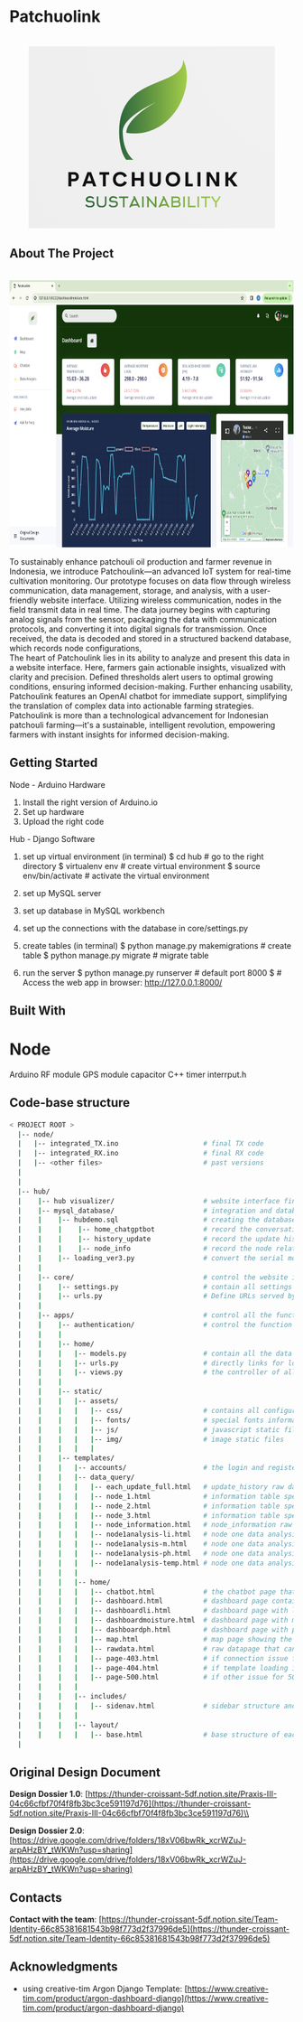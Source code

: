 # Patchuolink
<!-- PROJECT LOGO -->
<br />
<div align="center">
    <img src="hub/apps/static/assets/img/brand/patchoulink.png" alt="Logo" width="437" height="322">
  </a>
</div>


<!-- ABOUT THE PROJECT -->
## About The Project
<br />
<div align="center">
    <img src="hub/hub visualizer/website_dashboard_1.png" alt="Logo" width="756" height="473">
  </a>
</div>

To sustainably enhance patchouli oil production and farmer revenue in Indonesia, we introduce Patchoulink—an advanced IoT system for real-time cultivation monitoring. Our prototype focuses on data flow through wireless communication, data management, storage, and analysis, with a user-friendly website interface.
Utilizing wireless communication, nodes in the field transmit data in real time. The data journey begins with capturing analog signals from the sensor, packaging the data with communication protocols, and converting it into digital signals for transmission.
Once received, the data is decoded and stored in a structured backend database, which records node configurations,  
The heart of Patchoulink lies in its ability to analyze and present this data in a website interface. Here, farmers gain actionable insights, visualized with clarity and precision. Defined thresholds alert users to optimal growing conditions, ensuring informed decision-making.
Further enhancing usability, Patchoulink features an OpenAI chatbot for immediate support, simplifying the translation of complex data into actionable farming strategies.
Patchoulink is more than a technological advancement for Indonesian patchouli farming—it's a sustainable, intelligent revolution, empowering farmers with instant insights for informed decision-making.

## Getting Started
Node - Arduino Hardware
1. Install the right version of Arduino.io
2. Set up hardware
3. Upload the right code

Hub - Django Software
1. set up virtual environment (in terminal)
$ cd hub                              # go to the right directory
$ virtualenv env                      # create virtual environment
$ source env/bin/activate             # activate the virtual environment

2. set up MySQL server

3. set up database in MySQL workbench

4. set up the connections with the database in core/settings.py

5. create tables (in terminal)
$ python manage.py makemigrations     # create table 
$ python manage.py migrate            # migrate table

6. run the server
$ python manage.py runserver          # default port 8000
$ # Access the web app in browser: http://127.0.0.1:8000/



## Built With
# Node
Arduino
RF module
GPS module
capacitor
C++
timer
interrput.h


## Code-base structure
```bash
< PROJECT ROOT >
  |-- node/
  |   |-- integrated_TX.ino                     # final TX code
  |   |-- integrated_RX.ino                     # final RX code 
  |   |-- <other files>                         # past versions
  |
  |
  |-- hub/
  |    |-- hub visualizer/                      # website interface final screenshots
  |    |-- mysql_database/                      # integration and database file
  |    |    |-- hubdemo.sql                     # creating the database
  |    |    |    |-- home_chatgptbot            # record the conversation with openai api chatbot
  |    |    |    |-- history_update             # record the update history for each round for all the nodes
  |    |    |    |-- node_info                  # record the node related information, like geographical 
  |    |    |-- loading_ver3.py                 # convert the serial monitor data in arduino to SQL database, with simple cleaning and query within
  |    |
  |    |-- core/                                # control the website in a whole serve as the high level controller
  |    |    |-- settings.py                     # contain all settings to connect with local database and basic settings for django webframe
  |    |    |-- urls.py                         # Define URLs served by all apps/nodes
  |    |
  |    |-- apps/                                # control all the functions embedded in the website
  |    |    |-- authentication/                 # control the function of for authentication, template default
  |    |    |
  |    |    |-- home/
  |    |    |   |-- models.py                   # contain all the data format converting from SQL database directly
  |    |    |   |-- urls.py                     # directly links for loading into different html template
  |    |    |   |-- views.py                    # the controller of all core pages, sending request, data query information, connecting with external api, and pagkage all information to each html template
  |    |    | 
  |    |    |-- static/
  |    |    |   |-- assets/
  |    |    |   |   |-- css/                    # contains all configurations for each page (shape, color, size...)
  |    |    |   |   |-- fonts/                  # special fonts information
  |    |    |   |   |-- js/                     # javascript static files
  |    |    |   |   |-- img/                    # image static files
  |    |    |   |   |
  |    |    |-- templates/
  |    |    |   |-- accounts/                   # the login and register page, default setting by the template
  |    |    |   |-- data_query/
  |    |    |   |   |-- each_update_full.html   # update_history raw data page
  |    |    |   |   |-- node_1.html             # information table specifically with node one
  |    |    |   |   |-- node_2.html             # information table specifically with node two
  |    |    |   |   |-- node_3.html             # information table specifically with node three
  |    |    |   |   |-- node_information.html   # node_information raw data page
  |    |    |   |   |-- node1analysis-li.html   # node one data analysis light intensity graph
  |    |    |   |   |-- node1analysis-m.html    # node one data analysis moisture graph
  |    |    |   |   |-- node1analysis-ph.html   # node one data analysis ph graph
  |    |    |   |   |-- node1analysis-temp.html # node one data analysis temperature graph
  |    |    |   |
  |    |    |   |-- home/
  |    |    |   |   |-- chatbot.html            # the chatbot page that supports instant communication
  |    |    |   |   |-- dashboard.html          # dashboard page contain all general performance
  |    |    |   |   |-- dashboardli.html        # dashboard page with light intensity graph
  |    |    |   |   |-- dashboardmoisture.html  # dashboard page with moisture graph
  |    |    |   |   |-- dashboardph.html        # dashboard page with ph graph
  |    |    |   |   |-- map.html                # map page showing the geographical position of each node
  |    |    |   |   |-- rawdata.html            # raw datapage that can link to different raw data
  |    |    |   |   |-- page-403.html           # if connection issue for 403 error page, default template setting
  |    |    |   |   |-- page-404.html           # if template loading issue for 404 error page, default template setting
  |    |    |   |   |-- page-500.html           # if other issue for 500 error page, default template setting
  |    |    |   |
  |    |    |   |-- includes/
  |    |    |   |   |-- sidenav.html            # sidebar structure and configuration there
  |    |    |   |
  |    |    |   |-- layout/
  |    |    |   |   |-- base.html               # base structure of each page, default template
  |
```

## Original Design Document
**Design Dossier 1.0**: [https://thunder-croissant-5df.notion.site/Praxis-III-04c66cfbf70f4f8fb3bc3ce591197d76](https://thunder-croissant-5df.notion.site/Praxis-III-04c66cfbf70f4f8fb3bc3ce591197d76)\\

**Design Dossier 2.0**: [https://drive.google.com/drive/folders/18xV06bwRk_xcrWZuJ-arpAHzBY_tWKWn?usp=sharing](https://drive.google.com/drive/folders/18xV06bwRk_xcrWZuJ-arpAHzBY_tWKWn?usp=sharing)

## Contacts
**Contact with the team**: [https://thunder-croissant-5df.notion.site/Team-Identity-66c85381681543b98f773d2f37996de5](https://thunder-croissant-5df.notion.site/Team-Identity-66c85381681543b98f773d2f37996de5)

## Acknowledgments
* using creative-tim Argon Django Template: [https://www.creative-tim.com/product/argon-dashboard-django](https://www.creative-tim.com/product/argon-dashboard-django)



